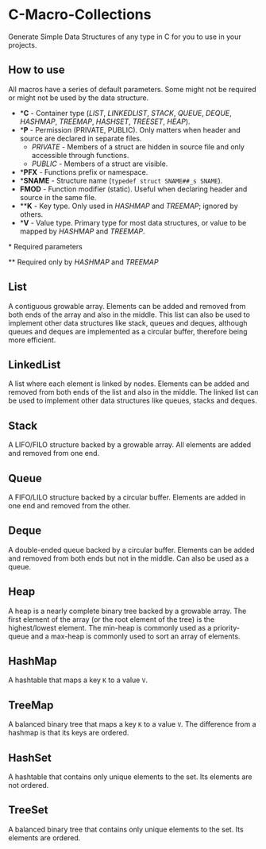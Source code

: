 # C-Macro-Collections

Generate Simple Data Structures of any type in C for you to use in your projects.

## How to use

All macros have a series of default parameters. Some might not be required or might not be used by the data structure.

* \*__C__ - Container type (*LIST*, *LINKEDLIST*, *STACK*, *QUEUE*, *DEQUE*, *HASHMAP*, *TREEMAP*, *HASHSET*, *TREESET*, *HEAP*).
* \*__P__ - Permission (PRIVATE, PUBLIC). Only matters when header and source are declared in separate files.
	* *PRIVATE* - Members of a struct are hidden in source file and only accessible through functions.
	* *PUBLIC* - Members of a struct are visible.
* \*__PFX__ - Functions prefix or namespace.
* \*__SNAME__ - Structure name (`typedef struct SNAME##_s SNAME`).
* __FMOD__ - Function modifier (static). Useful when declaring header and source in the same file.
* \*\*__K__ - Key type. Only used in *HASHMAP* and *TREEMAP*; ignored by others.
* \*__V__ - Value type. Primary type for most data structures, or value to be mapped by *HASHMAP* and *TREEMAP*.

\* Required parameters

\*\* Required only by *HASHMAP* and *TREEMAP*

## List

A contiguous growable array. Elements can be added and removed from both ends of the array and also in the middle. This list can also be used to implement other data structures like stack, queues and deques, although queues and deques are implemented as a circular buffer, therefore being more efficient.

## LinkedList

A list where each element is linked by nodes. Elements can be added and removed from both ends of the list and also in the middle. The linked list can be used to implement other data structures like queues, stacks and deques.

## Stack

A LIFO/FILO structure backed by a growable array. All elements are added and removed from one end.

## Queue

A FIFO/LILO structure backed by a circular buffer. Elements are added in one end and removed from the other.

## Deque

A double-ended queue backed by a circular buffer. Elements can be added and removed from both ends but not in the middle. Can also be used as a queue.

## Heap

A heap is a nearly complete binary tree backed by a growable array. The first element of the array (or the root element of the tree) is the highest/lowest element. The min-heap is commonly used as a priority-queue and a max-heap is commonly used to sort an array of elements.

## HashMap

A hashtable that maps a key `K` to a value `V`.

## TreeMap

A balanced binary tree that maps a key `K` to a value `V`. The difference from a hashmap is that its keys are ordered.

## HashSet

A hashtable that contains only unique elements to the set. Its elements are not ordered.

## TreeSet

A balanced binary tree that contains only unique elements to the set. Its elements are ordered.
